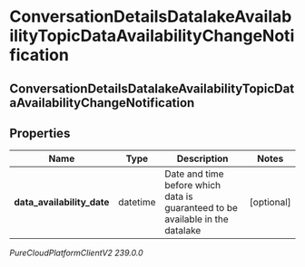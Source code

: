 # ConversationDetailsDatalakeAvailabilityTopicDataAvailabilityChangeNotification

## ConversationDetailsDatalakeAvailabilityTopicDataAvailabilityChangeNotification

## Properties

|Name | Type | Description | Notes|
|------------ | ------------- | ------------- | -------------|
| **data_availability_date** | datetime | Date and time before which data is guaranteed to be available in the datalake | [optional] |



_PureCloudPlatformClientV2 239.0.0_
